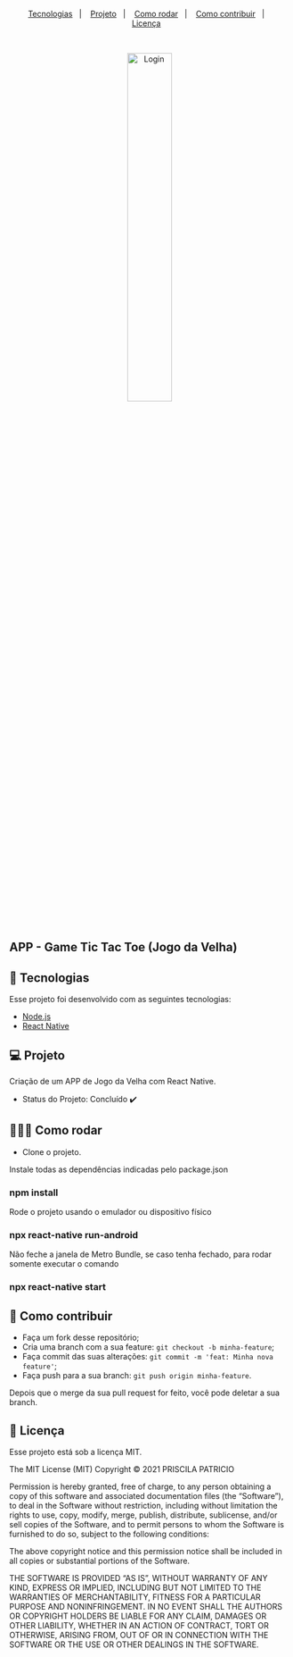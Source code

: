 <p align="center">
  <a href="#-tecnologias">Tecnologias</a>&nbsp;&nbsp;&nbsp;|&nbsp;&nbsp;&nbsp;
  <a href="#-projeto">Projeto</a>&nbsp;&nbsp;&nbsp;|&nbsp;&nbsp;&nbsp;
  <a href="#-como-rodar">Como rodar</a>&nbsp;&nbsp;&nbsp;|&nbsp;&nbsp;&nbsp;
  <a href="#-como-contribuir">Como contribuir</a>&nbsp;&nbsp;&nbsp;|&nbsp;&nbsp;&nbsp;
  <a href="#-licença">Licença</a>&nbsp;&nbsp;&nbsp;
  </p>

<br>

<p align="center">
  <img alt="Login" src="/titactoe.gif" width="40%"><br>
</p>

## APP - Game Tic Tac Toe (Jogo da Velha)

## 🚀 Tecnologias

Esse projeto foi desenvolvido com as seguintes tecnologias:

- [Node.js](https://nodejs.org/en/download/)
- [React Native](https://reactnative.dev/)

## 💻 Projeto

Criação de um APP de Jogo da Velha com React Native.

- Status do Projeto: Concluído :heavy_check_mark:

## 👩🏿‍💻 Como rodar

- Clone o projeto.

Instale todas as dependências indicadas pelo package.json
### npm install

Rode o projeto usando o emulador ou dispositivo físico
### npx react-native run-android

Não feche a janela de Metro Bundle, se caso tenha fechado, para rodar somente executar o comando
### npx react-native start

## 🤔 Como contribuir

- Faça um fork desse repositório;
- Cria uma branch com a sua feature: `git checkout -b minha-feature`;
- Faça commit das suas alterações: `git commit -m 'feat: Minha nova feature'`;
- Faça push para a sua branch: `git push origin minha-feature`.

Depois que o merge da sua pull request for feito, você pode deletar a sua branch.

## 📝 Licença

Esse projeto está sob a licença MIT.

The MIT License (MIT)
Copyright © 2021 PRISCILA PATRICIO

Permission is hereby granted, free of charge, to any person obtaining a copy of this software and associated documentation files (the “Software”), to deal in the Software without restriction, including without limitation the rights to use, copy, modify, merge, publish, distribute, sublicense, and/or sell copies of the Software, and to permit persons to whom the Software is furnished to do so, subject to the following conditions:

The above copyright notice and this permission notice shall be included in all copies or substantial portions of the Software.

THE SOFTWARE IS PROVIDED “AS IS”, WITHOUT WARRANTY OF ANY KIND, EXPRESS OR IMPLIED, INCLUDING BUT NOT LIMITED TO THE WARRANTIES OF MERCHANTABILITY, FITNESS FOR A PARTICULAR PURPOSE AND NONINFRINGEMENT. IN NO EVENT SHALL THE AUTHORS OR COPYRIGHT HOLDERS BE LIABLE FOR ANY CLAIM, DAMAGES OR OTHER LIABILITY, WHETHER IN AN ACTION OF CONTRACT, TORT OR OTHERWISE, ARISING FROM, OUT OF OR IN CONNECTION WITH THE SOFTWARE OR THE USE OR OTHER DEALINGS IN THE SOFTWARE.

